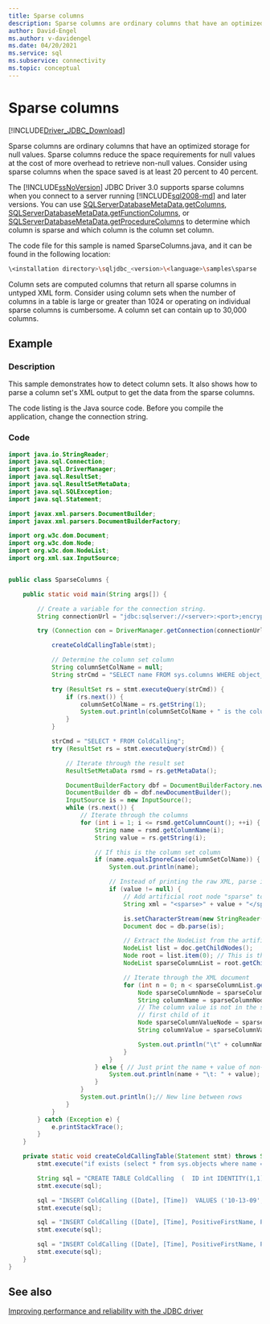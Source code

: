 ```yaml
---
title: Sparse columns
description: Sparse columns are ordinary columns that have an optimized storage for null values. They save space when most values will be null.
author: David-Engel
ms.author: v-davidengel
ms.date: 04/20/2021
ms.service: sql
ms.subservice: connectivity
ms.topic: conceptual
---
```


# Sparse columns

[!INCLUDE[Driver_JDBC_Download](../../includes/driver_jdbc_download.md)]

Sparse columns are ordinary columns that have an optimized storage for null values. Sparse columns reduce the space requirements for null values at the cost of more overhead to retrieve non-null values. Consider using sparse columns when the space saved is at least 20 percent to 40 percent.

The [!INCLUDE[ssNoVersion](../../includes/ssnoversion-md.md)] JDBC Driver 3.0 supports sparse columns when you connect to a server running [!INCLUDE[sql2008-md](../../includes/sql2008-md.md)] and later versions. You can use [SQLServerDatabaseMetaData.getColumns](reference/getcolumns-method-sqlserverdatabasemetadata.md), [SQLServerDatabaseMetaData.getFunctionColumns](reference/getfunctioncolumns-method-sqlserverdatabasemetadata.md), or [SQLServerDatabaseMetaData.getProcedureColumns](reference/getprocedurecolumns-method-sqlserverdatabasemetadata.md) to determine which column is sparse and which column is the column set column.

The code file for this sample is named SparseColumns.java, and it can be found in the following location:

```bash
\<installation directory>\sqljdbc_<version>\<language>\samples\sparse
```

Column sets are computed columns that return all sparse columns in untyped XML form. Consider using column sets when the number of columns in a table is large or greater than 1024 or operating on individual sparse columns is cumbersome. A column set can contain up to 30,000 columns.

## Example

### Description

This sample demonstrates how to detect column sets. It also shows how to parse a column set's XML output to get the data from the sparse columns.

The code listing is the Java source code. Before you compile the application, change the connection string.

### Code

```java
import java.io.StringReader;
import java.sql.Connection;
import java.sql.DriverManager;
import java.sql.ResultSet;
import java.sql.ResultSetMetaData;
import java.sql.SQLException;
import java.sql.Statement;

import javax.xml.parsers.DocumentBuilder;
import javax.xml.parsers.DocumentBuilderFactory;

import org.w3c.dom.Document;
import org.w3c.dom.Node;
import org.w3c.dom.NodeList;
import org.xml.sax.InputSource;


public class SparseColumns {

    public static void main(String args[]) {

        // Create a variable for the connection string.
        String connectionUrl = "jdbc:sqlserver://<server>:<port>;encrypt=true;databaseName=AdventureWorks;user=<user>;password=<password>";

        try (Connection con = DriverManager.getConnection(connectionUrl); Statement stmt = con.createStatement()) {

            createColdCallingTable(stmt);

            // Determine the column set column
            String columnSetColName = null;
            String strCmd = "SELECT name FROM sys.columns WHERE object_id=(SELECT OBJECT_ID('ColdCalling')) AND is_column_set = 1";

            try (ResultSet rs = stmt.executeQuery(strCmd)) {
                if (rs.next()) {
                    columnSetColName = rs.getString(1);
                    System.out.println(columnSetColName + " is the column set column!");
                }
            }

            strCmd = "SELECT * FROM ColdCalling";
            try (ResultSet rs = stmt.executeQuery(strCmd)) {

                // Iterate through the result set
                ResultSetMetaData rsmd = rs.getMetaData();

                DocumentBuilderFactory dbf = DocumentBuilderFactory.newInstance();
                DocumentBuilder db = dbf.newDocumentBuilder();
                InputSource is = new InputSource();
                while (rs.next()) {
                    // Iterate through the columns
                    for (int i = 1; i <= rsmd.getColumnCount(); ++i) {
                        String name = rsmd.getColumnName(i);
                        String value = rs.getString(i);

                        // If this is the column set column
                        if (name.equalsIgnoreCase(columnSetColName)) {
                            System.out.println(name);

                            // Instead of printing the raw XML, parse it
                            if (value != null) {
                                // Add artificial root node "sparse" to ensure XML is well formed
                                String xml = "<sparse>" + value + "</sparse>";

                                is.setCharacterStream(new StringReader(xml));
                                Document doc = db.parse(is);

                                // Extract the NodeList from the artificial root node that was added
                                NodeList list = doc.getChildNodes();
                                Node root = list.item(0); // This is the <sparse> node
                                NodeList sparseColumnList = root.getChildNodes(); // These are the xml column nodes

                                // Iterate through the XML document
                                for (int n = 0; n < sparseColumnList.getLength(); ++n) {
                                    Node sparseColumnNode = sparseColumnList.item(n);
                                    String columnName = sparseColumnNode.getNodeName();
                                    // The column value is not in the sparseColumNode, it is the value of the
                                    // first child of it
                                    Node sparseColumnValueNode = sparseColumnNode.getFirstChild();
                                    String columnValue = sparseColumnValueNode.getNodeValue();

                                    System.out.println("\t" + columnName + "\t: " + columnValue);
                                }
                            }
                        } else { // Just print the name + value of non-sparse columns
                            System.out.println(name + "\t: " + value);
                        }
                    }
                    System.out.println();// New line between rows
                }
            }
        } catch (Exception e) {
            e.printStackTrace();
        }
    }

    private static void createColdCallingTable(Statement stmt) throws SQLException {
        stmt.execute("if exists (select * from sys.objects where name = 'ColdCalling')" + "drop table ColdCalling");

        String sql = "CREATE TABLE ColdCalling  (  ID int IDENTITY(1,1) PRIMARY KEY,  [Date] date,  [Time] time,  PositiveFirstName nvarchar(50) SPARSE,  PositiveLastName nvarchar(50) SPARSE,  SpecialPurposeColumns XML COLUMN_SET FOR ALL_SPARSE_COLUMNS  );";
        stmt.execute(sql);

        sql = "INSERT ColdCalling ([Date], [Time])  VALUES ('10-13-09','07:05:24')  ";
        stmt.execute(sql);

        sql = "INSERT ColdCalling ([Date], [Time], PositiveFirstName, PositiveLastName)  VALUES ('07-20-09','05:00:24', 'AA', 'B')  ";
        stmt.execute(sql);

        sql = "INSERT ColdCalling ([Date], [Time], PositiveFirstName, PositiveLastName)  VALUES ('07-20-09','05:15:00', 'CC', 'DD')  ";
        stmt.execute(sql);
    }
}
```

## See also

[Improving performance and reliability with the JDBC driver](improving-performance-and-reliability-with-the-jdbc-driver.md)
